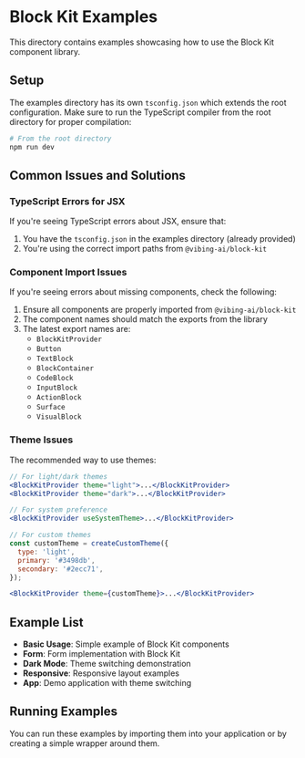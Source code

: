 # Block Kit Examples

This directory contains examples showcasing how to use the Block Kit component library.

## Setup

The examples directory has its own `tsconfig.json` which extends the root configuration. Make sure to run the TypeScript compiler from the root directory for proper compilation:

```bash
# From the root directory
npm run dev
```

## Common Issues and Solutions

### TypeScript Errors for JSX

If you're seeing TypeScript errors about JSX, ensure that:

1. You have the `tsconfig.json` in the examples directory (already provided)
2. You're using the correct import paths from `@vibing-ai/block-kit`

### Component Import Issues

If you're seeing errors about missing components, check the following:

1. Ensure all components are properly imported from `@vibing-ai/block-kit`
2. The component names should match the exports from the library 
3. The latest export names are:
   - `BlockKitProvider`
   - `Button`
   - `TextBlock`
   - `BlockContainer`
   - `CodeBlock`
   - `InputBlock`
   - `ActionBlock`
   - `Surface`
   - `VisualBlock`

### Theme Issues

The recommended way to use themes:

```jsx
// For light/dark themes
<BlockKitProvider theme="light">...</BlockKitProvider>
<BlockKitProvider theme="dark">...</BlockKitProvider>

// For system preference
<BlockKitProvider useSystemTheme>...</BlockKitProvider>

// For custom themes
const customTheme = createCustomTheme({
  type: 'light',
  primary: '#3498db',
  secondary: '#2ecc71',
});

<BlockKitProvider theme={customTheme}>...</BlockKitProvider>
```

## Example List

- **Basic Usage**: Simple example of Block Kit components
- **Form**: Form implementation with Block Kit
- **Dark Mode**: Theme switching demonstration
- **Responsive**: Responsive layout examples
- **App**: Demo application with theme switching

## Running Examples

You can run these examples by importing them into your application or by creating a simple wrapper around them. 